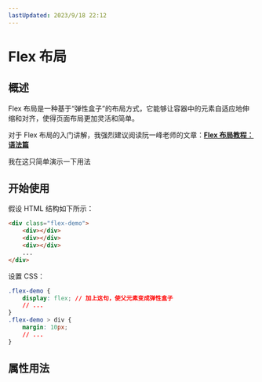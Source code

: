 ```yaml
---
lastUpdated: 2023/9/18 22:12
---
```


<script setup>
    import flexProperty from './components/flexProperty.vue'
</script>

# Flex 布局

## 概述

Flex 布局是一种基于“弹性盒子”的布局方式，它能够让容器中的元素自适应地伸缩和对齐，使得页面布局更加灵活和简单。

对于 Flex 布局的入门讲解，我强烈建议阅读阮一峰老师的文章：[**Flex 布局教程：语法篇**](https://www.ruanyifeng.com/blog/2015/07/flex-grammar.html)

我在这只简单演示一下用法

## 开始使用

假设 HTML 结构如下所示：

```html
<div class="flex-demo">
    <div></div>
    <div></div>
    <div></div>
    ...
</div>
```

设置 CSS：

```css
.flex-demo {
    display: flex; // 加上这句，使父元素变成弹性盒子
    // ...
}
.flex-demo > div {
    margin: 10px;
    // ...
}
```

## 属性用法

<flexProperty/>
